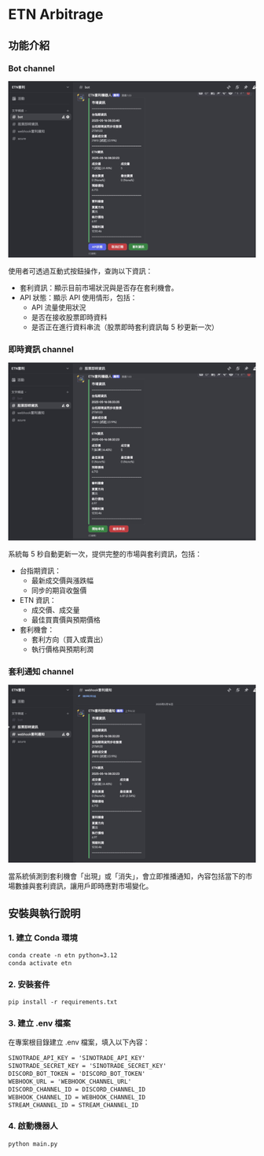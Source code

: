 # ETN Arbitrage
## 功能介紹
### Bot channel
![bot channel](https://github.com/ryanovovo/ETN-Arbitrage/blob/main/bot%20channel.jpeg)

使用者可透過互動式按鈕操作，查詢以下資訊：

* 套利資訊：顯示目前市場狀況與是否存在套利機會。
* API 狀態：顯示 API 使用情形，包括：
  * API 流量使用狀況
  * 是否在接收股票即時資料
  * 是否正在進行資料串流（股票即時套利資訊每 5 秒更新一次）


### 即時資訊 channel
![stream channel](https://github.com/ryanovovo/ETN-Arbitrage/blob/main/stream.jpeg)

系統每 5 秒自動更新一次，提供完整的市場與套利資訊，包括：
* 台指期資訊：
    * 最新成交價與漲跌幅
    * 同步的期貨收盤價
* ETN 資訊：
    * 成交價、成交量
    * 最佳買賣價與預期價格
* 套利機會：
    * 套利方向（買入或賣出）
    * 執行價格與預期利潤

### 套利通知 channel
![webhook channel](https://github.com/ryanovovo/ETN-Arbitrage/blob/main/webhook%20notification.jpeg)

當系統偵測到套利機會「出現」或「消失」，會立即推播通知，內容包括當下的市場數據與套利資訊，讓用戶即時應對市場變化。

## 安裝與執行說明

### 1. 建立 Conda 環境
```
conda create -n etn python=3.12
conda activate etn
```

### 2. 安裝套件
```
pip install -r requirements.txt
```

### 3. 建立 .env 檔案
在專案根目錄建立 .env 檔案，填入以下內容：
```
SINOTRADE_API_KEY = 'SINOTRADE_API_KEY'
SINOTRADE_SECRET_KEY = 'SINOTRADE_SECRET_KEY'
DISCORD_BOT_TOKEN = 'DISCORD_BOT_TOKEN'
WEBHOOK_URL = 'WEBHOOK_CHANNEL_URL'
DISCORD_CHANNEL_ID = DISCORD_CHANNEL_ID
WEBHOOK_CHANNEL_ID = WEBHOOK_CHANNEL_ID
STREAM_CHANNEL_ID = STREAM_CHANNEL_ID
```

### 4. 啟動機器人
```
python main.py
```





